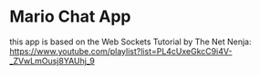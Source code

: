# Mario Chat App

this app is based on the Web Sockets Tutorial by The Net Nenja: https://www.youtube.com/playlist?list=PL4cUxeGkcC9i4V-_ZVwLmOusj8YAUhj_9
